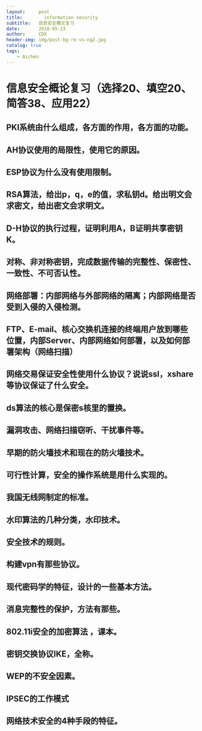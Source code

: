 ```yaml
---
layout:     post
title:        information security
subtitle:   信息安全概论复习   
date:       2018-05-23
author:     CDX
header-img: img/post-bg-re-vs-ng2.jpg
catalog: true
tags:
    - Aichen
---
```

# 信息安全概论复习（选择20、填空20、简答38、应用22）
## PKI系统由什么组成，各方面的作用，各方面的功能。
## AH协议使用的局限性，使用它的原因。
## ESP协议为什么没有使用限制。
## RSA算法，给出p，q，e的值，求私钥d。给出明文会求密文，给出密文会求明文。
## D-H协议的执行过程，证明利用A，B证明共享密钥K。
## 对称、非对称密钥，完成数据传输的完整性、保密性、一致性、不可否认性。
## 网络部署：内部网络与外部网络的隔离；内部网络是否受到入侵的入侵检测。
## FTP、E-mail、核心交换机连接的终端用户放到哪些位置，内部Server、内部网络如何部署，以及如何部署架构（网络扫描）
## 网络交易保证安全性使用什么协议？说说ssl，xshare等协议保证了什么安全。
## ds算法的核心是保密s核里的置换。
## 漏洞攻击、网络扫描窃听、干扰事件等。
## 早期的防火墙技术和现在的防火墙技术。
## 可行性计算，安全的操作系统是用什么实现的。
## 我国无线网制定的标准。
## 水印算法的几种分类，水印技术。
## 安全技术的规则。
## 构建vpn有那些协议。
## 现代密码学的特征，设计的一些基本方法。
## 消息完整性的保护，方法有那些。
## 802.11i安全的加密算法 ，课本。
## 密钥交换协议IKE，全称。
## WEP的不安全因素。
## IPSEC的工作模式
## 网络技术安全的4种手段的特征。
